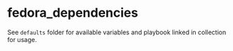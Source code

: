 # fedora_dependencies

See `defaults` folder for available variables and playbook linked in collection for usage.
